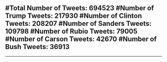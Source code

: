 #Total Number of Tweets: 694523 
#Number of Trump Tweets: 217930
#Number of Clinton Tweets: 208207
#Number of Sanders Tweets: 109798
#Number of Rubio Tweets: 79005
#Number of Carson Tweets: 42670
#Number of Bush Tweets: 36913
---
---
